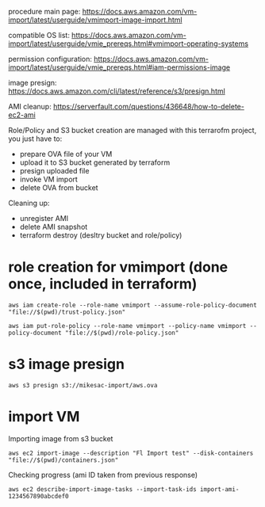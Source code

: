 procedure main page: https://docs.aws.amazon.com/vm-import/latest/userguide/vmimport-image-import.html

compatible OS list: https://docs.aws.amazon.com/vm-import/latest/userguide/vmie_prereqs.html#vmimport-operating-systems

permission configuration: https://docs.aws.amazon.com/vm-import/latest/userguide/vmie_prereqs.html#iam-permissions-image

image presign: https://docs.aws.amazon.com/cli/latest/reference/s3/presign.html

AMI cleanup: https://serverfault.com/questions/436648/how-to-delete-ec2-ami


Role/Policy and S3 bucket creation are managed with this terrarofm project, you just have to:
* prepare OVA file of your VM
* upload it to S3 bucket generated by terraform
* presign uploaded file
* invoke VM import
* delete OVA from bucket

Cleaning up:
* unregister AMI
* delete AMI snapshot
* terraform destroy (desltry bucket and role/policy) 

# role creation for vmimport (done once, included in terraform)

```
aws iam create-role --role-name vmimport --assume-role-policy-document "file://$(pwd)/trust-policy.json"

aws iam put-role-policy --role-name vmimport --policy-name vmimport --policy-document "file://$(pwd)/role-policy.json"
```

# s3 image presign

```
aws s3 presign s3://mikesac-import/aws.ova
```


# import VM

Importing image from s3 bucket

```
aws ec2 import-image --description "Fl Import test" --disk-containers "file://$(pwd)/containers.json"
```

Checking progress (ami ID taken from previous response)

```
aws ec2 describe-import-image-tasks --import-task-ids import-ami-1234567890abcdef0
```

